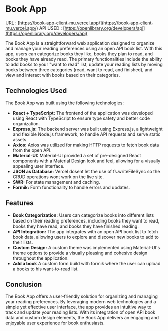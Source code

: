 
# Book App

URL : [https://book-app-client-mu.vercel.app/](https://book-app-client-mu.vercel.app/)
API USED : [https://openlibrary.org/developers/api](https://openlibrary.org/developers/api)

The Book App is a straightforward web application designed to organize and manage your reading preferences using an open API book list. With this app, users can categorize books they like, books they plan to read, and books they have already read. The primary functionalities include the ability to add books to your "want to read" list, update your reading lists by moving books between three categories (read, want to read, and finished), and view and interact with books based on their categories.

## Technologies Used

The Book App was built using the following technologies:

-   **React + TypeScript:** The frontend of the application was developed using React with TypeScript to ensure type safety and better code organization.
-   **Express.js:** The backend server was built using Express.js, a lightweight and flexible Node.js framework, to handle API requests and serve static assets.
-   **Axios:** Axios was utilized for making HTTP requests to fetch book data from the open API.
-   **Material-UI:** Material-UI provided a set of pre-designed React components with a Material Design look and feel, allowing for a visually appealing user interface.
-   **JSON as Database:** Vercel dosent let the use of fs.writeFileSync so the CRUD operations wont work on the live site.
-   **SWR:** For state management and caching.
-   **Formik:** Form functionality to handle errors and updates.

## Features

-   **Book Categorization:** Users can categorize books into different lists based on their reading preferences, including books they want to read, books they have read, and books they have finished reading.
-   **API Integration:** The app integrates with an open API book list to fetch book data, allowing users to explore and discover new books to add to their lists.
-   **Custom Design:** A custom theme was implemented using Material-UI's theme options to provide a visually pleasing and cohesive design throughout the application.
-   **Add a book** A custom form build with formik where the user can upload a books to his want-to-read list.

## Conclusion

The Book App offers a user-friendly solution for organizing and managing your reading preferences. By leveraging modern web technologies and a simple yet effective user interface, the app provides an intuitive way to track and update your reading lists. With its integration of open API book data and custom design elements, the Book App delivers an engaging and enjoyable user experience for book enthusiasts.